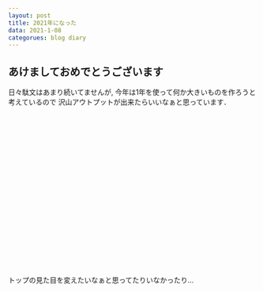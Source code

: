 ```yaml
---
layout: post
title: 2021年になった
data: 2021-1-08
categorues: blog diary
---
```


## あけましておめでとうございます

日々駄文はあまり続いてませんが,
今年は1年を使って何か大きいものを作ろうと考えているので
沢山アウトプットが出来たらいいなぁと思っています．
<br>
<br>
<br>
<br>
<br>
<br>
<br>
<br>
<br>
<br>
<br>
<br>
<br>
<br>
<br>
<br>
<br>
<br>
<br>
<br>
<br>
トップの見た目を変えたいなぁと思ってたりいなかったり…
